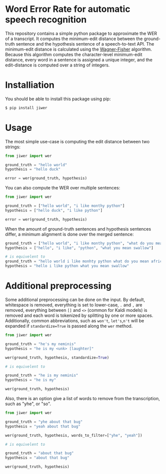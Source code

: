 # Word Error Rate for automatic speech recognition

This repository contains a simple python package to approximate the WER of a transcript. It computes the minimum-edit distance 
between the ground-truth sentence and the hypothesis sentence of a speech-to-text API. The minimum-edit distance is calculated
using the 
[Wagner-Fisher](https://en.wikipedia.org/wiki/Wagner%E2%80%93Fischer_algorithm) 
algorithm. Because this algorithm computes the character-level minimum-edit distance, every word in a sentence is assigned a
unique integer, and the edit-distance is computed over a string of integers. 

# Installiation

You should be able to install this package using pip: 

```bash
$ pip install jiwer
```

# Usage

The most simple use-case is computing the edit distance between two strings:

```python
from jiwer import wer

ground_truth = "hello world"
hypothesis = "hello duck"

error = wer(ground_truth, hypothesis)
```

You can also compute the WER over multiple sentences:

```python
from jiwer import wer

ground_truth = ["hello world", "i like monthy python"]
hypothesis = ["hello duck", "i like python"]

error = wer(ground_truth, hypothesis)
```

When the amount of ground-truth sentences and hypothesis sentences differ, a minimum alignment is done over the merged sentence:

```python
ground_truth = ["hello world", "i like monthy python", "what do you mean, african or european swallow?"]
hypothesis = ["hello", "i like", "python", "what you mean swallow"]

# is equivelent to
ground_truth = "hello world i like monhty python what do you mean african or european swallow"
hypothesis = "hello i like python what you mean swallow"
```

# Additional preprocessing

Some additional preprocessing can be done on the input. By default, whitespace is removed, everything is set to lower-case,
`.` and `,` are removed, everything between `[]` and `<>` (common for Kaldi models) is removed and each word is tokenized by 
splitting by one or more spaces. Additionally, common abbreviations, such as `won't`, `let's`,`n't` will be expanded if 
`standardize=True` is passed along the `wer` method.

```python
from jiwer import wer

ground_truth = "he's my neminis"
hypothesis = "he is my <unk> [laughter]"

wer(ground_truth, hypothesis, standardize=True)

# is equivelent to 

ground_truth = "he is my neminis"
hypothesis = "he is my"

wer(ground_truth, hypothesis)
```

Also, there is an option give a list of words to remove from the 
transcription, such as "yhe", or "so". 

```python
from jiwer import wer

ground_truth = "yhe about that bug"
hypothesis = "yeah about that bug"

wer(ground_truth, hypothesis, words_to_filter=["yhe", "yeah"])

# is equivelent to 

ground_truth = "about that bug"
hypothesis = "about that bug"

wer(ground_truth, hypothesis)

```





